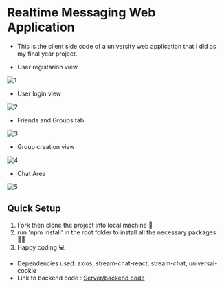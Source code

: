 # Realtime Messaging Web Application
- This is the client side code of a university web application that I did as my final year project.

* User registarion view

![1](https://user-images.githubusercontent.com/77986239/224378312-ea8e5487-4f74-4016-82ea-c8e2c03713a2.png)

* User login view


![2](https://user-images.githubusercontent.com/77986239/224378394-8e055800-7aa7-4f98-8ef4-c38689c27349.png)

* Friends and Groups tab

![3](https://user-images.githubusercontent.com/77986239/224378462-1af17c7c-3fbf-4310-8e0b-430ab1f79384.png)

* Group creation view 

![4](https://user-images.githubusercontent.com/77986239/224378525-0e393494-04a3-4447-aa9e-89e644639a5b.png)

* Chat Area

![5](https://user-images.githubusercontent.com/77986239/224378590-1ea7c050-ff27-4022-a54e-ef9c35ddc76c.png)


## Quick Setup
1. Fork then clone the project into local machine 🍴
1. run 'npm install' in the root folder to install all the necessary packages 👩‍💻
1. Happy coding 💻

* Dependencies used: axios, stream-chat-react, stream-chat, universal-cookie
* Link to backend code : [Server/backend code](https://github.com/iancenry/react-chat-app-server)  
